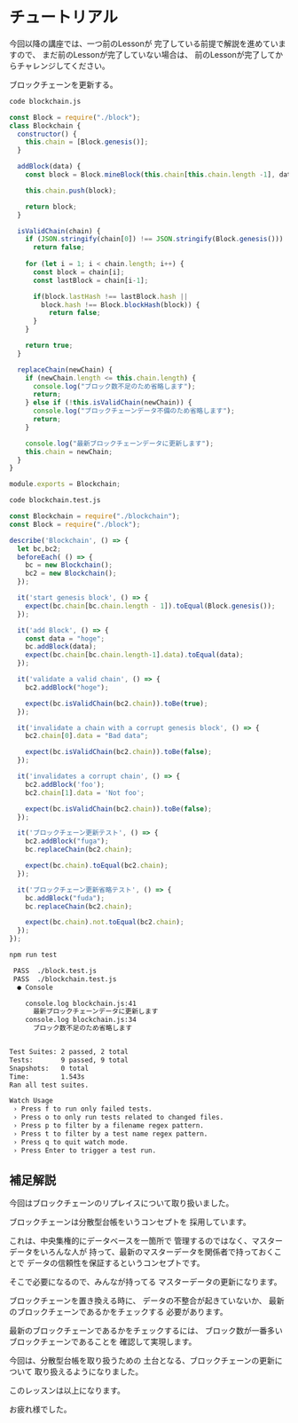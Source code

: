 # チュートリアル

今回以降の講座では、一つ前のLessonが
完了している前提で解説を進めていますので、
まだ前のLessonが完了していない場合は、
前のLessonが完了してからチャレンジしてください。

ブロックチェーンを更新する。

``` bash terminal
code blockchain.js
```

``` js blockchain.js
const Block = require("./block");
class Blockchain {
  constructor() {
    this.chain = [Block.genesis()];
  }

  addBlock(data) {
    const block = Block.mineBlock(this.chain[this.chain.length -1], data);

    this.chain.push(block);

    return block;
  }

  isValidChain(chain) {
    if (JSON.stringify(chain[0]) !== JSON.stringify(Block.genesis()))
      return false;
    
    for (let i = 1; i < chain.length; i++) {
      const block = chain[i];
      const lastBlock = chain[i-1];

      if(block.lastHash !== lastBlock.hash || 
        block.hash !== Block.blockHash(block)) {
          return false;
      }
    }

    return true;
  }

  replaceChain(newChain) {
    if (newChain.length <= this.chain.length) {
      console.log("ブロック数不足のため省略します");
      return;
    } else if (!this.isValidChain(newChain)) {
      console.log("ブロックチェーンデータ不備のため省略します");
      return;
    }

    console.log("最新ブロックチェーンデータに更新します");
    this.chain = newChain;
  }
}

module.exports = Blockchain;

```

``` bash terminal
code blockchain.test.js
```

``` js blockchain.test.js
const Blockchain = require("./blockchain");
const Block = require("./block");

describe('Blockchain', () => {
  let bc,bc2;
  beforeEach( () => {
    bc = new Blockchain();
    bc2 = new Blockchain();
  });

  it('start genesis block', () => {
    expect(bc.chain[bc.chain.length - 1]).toEqual(Block.genesis());
  });

  it('add Block', () => {
    const data = "hoge";
    bc.addBlock(data);
    expect(bc.chain[bc.chain.length-1].data).toEqual(data);
  });

  it('validate a valid chain', () => {
    bc2.addBlock("hoge");

    expect(bc.isValidChain(bc2.chain)).toBe(true);
  });

  it('invalidate a chain with a corrupt genesis block', () => {
    bc2.chain[0].data = "Bad data";

    expect(bc.isValidChain(bc2.chain)).toBe(false);
  });

  it('invalidates a corrupt chain', () => {
    bc2.addBlock('foo');
    bc2.chain[1].data = 'Not foo';

    expect(bc.isValidChain(bc2.chain)).toBe(false);
  });

  it('ブロックチェーン更新テスト', () => {
    bc2.addBlock("fuga");
    bc.replaceChain(bc2.chain);

    expect(bc.chain).toEqual(bc2.chain);
  });

  it('ブロックチェーン更新省略テスト', () => {
    bc.addBlock("fuda");
    bc.replaceChain(bc2.chain);

    expect(bc.chain).not.toEqual(bc2.chain);
  });
});
```

``` bash terminal
npm run test
```

``` bash terminal result
 PASS  ./block.test.js
 PASS  ./blockchain.test.js
  ● Console

    console.log blockchain.js:41
      最新ブロックチェーンデータに更新します
    console.log blockchain.js:34
      ブロック数不足のため省略します


Test Suites: 2 passed, 2 total
Tests:       9 passed, 9 total
Snapshots:   0 total
Time:        1.543s
Ran all test suites.

Watch Usage
 › Press f to run only failed tests.
 › Press o to only run tests related to changed files.
 › Press p to filter by a filename regex pattern.
 › Press t to filter by a test name regex pattern.
 › Press q to quit watch mode.
 › Press Enter to trigger a test run.

```

## 補足解説

今回はブロックチェーンのリプレイスについて取り扱いました。

ブロックチェーンは分散型台帳をいうコンセプトを
採用しています。

これは、中央集権的にデータベースを一箇所で
管理するのではなく、マスターデータをいろんな人が
持って、最新のマスターデータを関係者で持っておくことで
データの信頼性を保証するというコンセプトです。

そこで必要になるので、みんなが持ってる
マスターデータの更新になります。

ブロックチェーンを置き換える時に、
データの不整合が起きていないか、
最新のブロックチェーンであるかをチェックする
必要があります。

最新のブロックチェーンであるかをチェックするには、
ブロック数が一番多いブロックチェーンであることを
確認して実現します。

今回は、分散型台帳を取り扱うための
土台となる、ブロックチェーンの更新について
取り扱えるようになりました。

このレッスンは以上になります。

お疲れ様でした。

